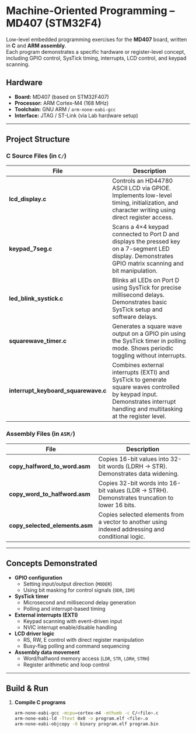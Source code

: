 #  Machine-Oriented Programming – MD407 (STM32F4)

Low-level embedded programming exercises for the **MD407** board, written in **C** and **ARM assembly**.  
Each program demonstrates a specific hardware or register-level concept, including GPIO control, SysTick timing, interrupts, LCD control, and keypad scanning.

##  Hardware
- **Board:** MD407 (based on STM32F407)
- **Processor:** ARM Cortex-M4 (168 MHz)
- **Toolchain:** GNU ARM / `arm-none-eabi-gcc`
- **Interface:** JTAG / ST-Link (via Lab hardware setup)

---

##  Project Structure

###  C Source Files (in `C/`)
| File | Description |
|------|--------------|
| **lcd_display.c** | Controls an HD44780 ASCII LCD via GPIOE. Implements low-level timing, initialization, and character writing using direct register access. |
| **keypad_7seg.c** | Scans a 4×4 keypad connected to Port D and displays the pressed key on a 7-segment LED display. Demonstrates GPIO matrix scanning and bit manipulation. |
| **led_blink_systick.c** | Blinks all LEDs on Port D using SysTick for precise millisecond delays. Demonstrates basic SysTick setup and software delays. |
| **squarewave_timer.c** | Generates a square wave output on a GPIO pin using the SysTick timer in polling mode. Shows periodic toggling without interrupts. |
| **interrupt_keyboard_squarewave.c** | Combines external interrupts (EXTI) and SysTick to generate square waves controlled by keypad input. Demonstrates interrupt handling and multitasking at the register level. |

###  Assembly Files (in `ASM/`)
| File | Description |
|------|--------------|
| **copy_halfword_to_word.asm** | Copies 16-bit values into 32-bit words (LDRH → STR). Demonstrates data widening. |
| **copy_word_to_halfword.asm** | Copies 32-bit words into 16-bit values (LDR → STRH). Demonstrates truncation to lower 16 bits. |
| **copy_selected_elements.asm** | Copies selected elements from a vector to another using indexed addressing and conditional logic. |

---

##  Concepts Demonstrated

- **GPIO configuration**
  - Setting input/output direction (`MODER`)
  - Using bit masking for control signals (`ODR`, `IDR`)
- **SysTick timer**
  - Microsecond and millisecond delay generation
  - Polling and interrupt-based timing
- **External interrupts (EXTI)**
  - Keypad scanning with event-driven input
  - NVIC interrupt enable/disable handling
- **LCD driver logic**
  - RS, RW, E control with direct register manipulation
  - Busy-flag polling and command sequencing
- **Assembly data movement**
  - Word/halfword memory access (`LDR`, `STR`, `LDRH`, `STRH`)
  - Register arithmetic and loop control

---

##  Build & Run

1. **Compile C programs**
   ```bash
   arm-none-eabi-gcc -mcpu=cortex-m4 -mthumb -c C/<file>.c
   arm-none-eabi-ld -Ttext 0x0 -o program.elf <file>.o
   arm-none-eabi-objcopy -O binary program.elf program.bin
